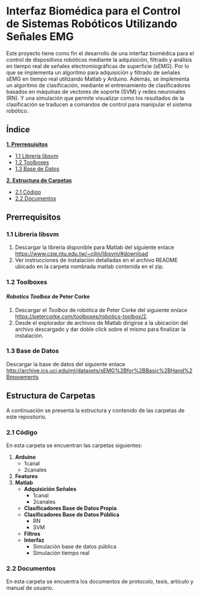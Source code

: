 # Interfaz Biomédica para el Control de Sistemas Robóticos Utilizando Señales EMG

Este proyecto tiene como fin el desarrollo de una interfaz biomédica para el control de dispositivos robóticos mediante la adquisición, filtrado y análisis en tiempo real de señales electromiográficas de superficie (sEMG). Por lo que se implementa un algoritmo para adquisición y filtrado de señales sEMG en tiempo real utilizando Matlab y Arduino. Además, se implementa un algoritmo de clasificación, mediante el entrenamiento de clasificadores basados en máquinas de vectores de soporte (SVM) y redes neuronales (RN). Y una simulación que permite visualizar como los resultados de la clasificación se traducen a comandos de control para manipular el sistema robótico.

## Índice

**[1. Prerrequisitos](#prerrequisitos)**
  * [1.1 Librería libsvm](#libsvm)
  * [1.2 Toolboxes](#toolboxes)
  * [1.3 Base de Datos](#database)

**[2. Estructura de Carpetas](#carpetas)**
  * [2.1 Código](#codigo)
  * [2.2 Documentos](#documentos)

## Prerrequisitos <a name="prerrequisitos"></a>

### 1.1 Librería libsvm <a name="libsvm"></a>
1. Descargar la librería disponible para Matlab del siguiente enlace https://www.csie.ntu.edu.tw/~cjlin/libsvm/#download
2. Ver instrucciones de instalación detalladas en el archivo README ubicado en la carpeta nombrada matlab contenida en el zip.

### 1.2 Toolboxes <a name="toolboxes"></a>
#### *Robotics Toolbox* de Peter Corke
1. Descargar el *Toolbox* de robótica de Peter Corke del siguiente enlace https://petercorke.com/toolboxes/robotics-toolbox/2.
2. Desde el explorador de archivos de Matlab dirigirse a la ubicación del archivo descargado y dar doble click sobre el mismo para finalizar la instalación.

### 1.3 Base de Datos <a name="database"></a>
Descargar la base de datos del siguiente enlace http://archive.ics.uci.edu/ml/datasets/sEMG%2Bfor%2BBasic%2BHand%2Bmovements

## Estructura de Carpetas <a name="carpetas"></a>
A continuación se presenta la estructura y contenido de las carpetas de este repositorio.

### 2.1 Código <a name="codigo"></a>
En esta carpeta se encuentran las carpetas siguientes:

1. **Arduino**
    * 1canal
    * 2canales
2. **Features**
3. **Matlab**
    * **Adquisición Señales**
         + 1canal
         + 2canales
    * **Clasificadores Base de Datos Propia**
    * **Clasificadores Base de Datos Pública**
         + RN
         + SVM
    * **Filtros**
    * **Interfaz**
         + Simulación base de datos pública
         + Simulación tiempo real


### 2.2 Documentos <a name="documentos"></a>
En esta carpeta se encuentra los documentos de protocolo, tesis, artículo y manual de usuario.
